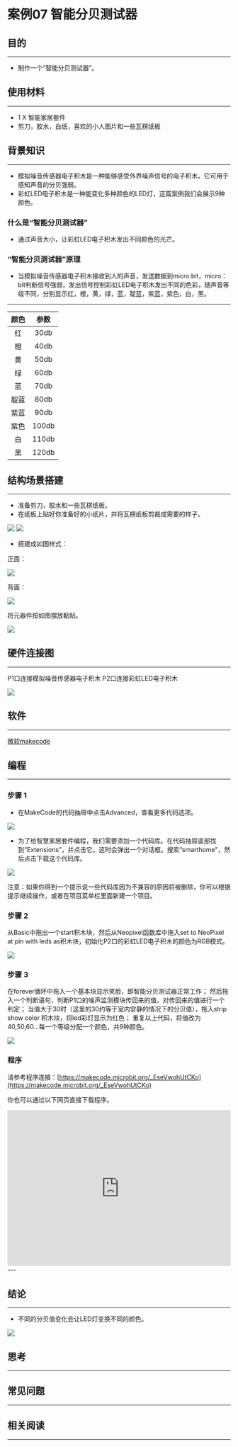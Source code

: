 # 案例07 智能分贝测试器

## 目的
---

- 制作一个“智能分贝测试器”。

## 使用材料
---

- 1 X 智能家居套件
- 剪刀，胶水，白纸，喜欢的小人图片和一些瓦楞纸板

## 背景知识
---

- 模拟噪音传感器电子积木是一种能够感受外界噪声信号的电子积木。它可用于感知声音的分贝强弱。
- 彩虹LED电子积木是一种能变化多种颜色的LED灯，这篇案例我们会展示9种颜色。

### 什么是“智能分贝测试器”

- 通过声音大小，让彩虹LED电子积木发出不同颜色的光芒。

### “智能分贝测试器”原理

- 当模拟噪音传感器电子积木接收到人的声音，发送数据到micro:bit，micro：bit判断信号强弱，发出信号控制彩虹LED电子积木发出不同的色彩，随声音等级不同，分别显示红，橙，黄，绿，蓝，靛蓝，紫蓝，紫色，白，黑。

---
颜色 | 参数 
:-: | :-: 
红|30db
橙|40db
黄|50db
绿|60db
蓝|70db
靛蓝|80db
紫蓝|90db
紫色|100db
白|110db
黑|120db

## 结构场景搭建
---

- 准备剪刀，胶水和一些瓦楞纸板。
- 在纸板上贴好你准备好的小纸片，并将瓦楞纸板剪裁成需要的样子。

![](./images/iNQDeE5.jpg)
![](./images/lPcTNho.jpg)

- 搭建成如图样式：

正面：

![](./images/DU35Etf.jpg)


背面：

![](./images/T9ucg1r.jpg)

将元器件按如图摆放黏贴。

![](./images/MMB2HnH.jpg)


## 硬件连接图
---
P1口连接模拟噪音传感器电子积木
P2口连接彩虹LED电子积木

![](./images/O4eOdnZ.jpg)

## 软件
---
[微软makecode](https://makecode.microbit.org/#)
 

## 编程
---
### 步骤 1
- 在MakeCode的代码抽屉中点击Advanced，查看更多代码选项。

![](./images/2qCyzQ7.png)

- 为了给智慧家居套件编程，我们需要添加一个代码库。在代码抽屉底部找到“Extensions”，并点击它。这时会弹出一个对话框。搜索“smarthome"，然后点击下载这个代码库。

![](./images/OY706rv.png)

注意：如果你得到一个提示说一些代码库因为不兼容的原因将被删除，你可以根据提示继续操作，或者在项目菜单栏里面新建一个项目。


### 步骤 2

从Basic中拖出一个start积木块，然后从Neopixel函数库中拖入set to NeoPixel at pin with leds as积木块，初始化P2口的彩虹LED电子积木的颜色为RGB模式。

![](./images/1912tDD.png)

### 步骤 3
在forever循环中拖入一个基本块显示笑脸，即智能分贝测试器正常工作；
然后拖入一个判断语句，判断P1口的噪声监测模块传回来的值，对传回来的值进行一个判定；
当值大于30时（这里的30约等于室内安静的情况下的分贝值），拖入strip show color 积木块，将led彩灯显示为红色；
重复以上代码，将值改为40,50,60...每一个等级分配一个颜色，共9种颜色。

![](./images/EdCZok5.png)



### 程序

请参考程序连接：[https://makecode.microbit.org/_EseVwohUtCKo](https://makecode.microbit.org/_EseVwohUtCKo)

你也可以通过以下网页直接下载程序。

<div style="position:relative;height:0;padding-bottom:70%;overflow:hidden;"><iframe style="position:absolute;top:0;left:0;width:100%;height:100%;" src="https://makecode.microbit.org/#pub:_EseVwohUtCKo" frameborder="0" sandbox="allow-popups allow-forms allow-scripts allow-same-origin"></iframe></div>  
---

## 结论
---

- 不同的分贝值变化会让LED灯变换不同的颜色。

![](./images/q2sED7W.gif)

## 思考
---



## 常见问题
---


## 相关阅读  
---

